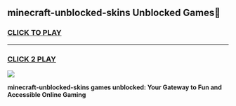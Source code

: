 
## minecraft-unblocked-skins Unblocked Games👋
<h3>
<a href="https://news.freeplayer.one?title=minecraft-unblocked-skins&ref=16F">CLICK TO PLAY</a></h3>
<hr>

<h3>
<a href="https://news.freeplayer.one?title=minecraft-unblocked-skins&ref=16F">CLICK 2 PLAY</a>
  
</h3>

<a href="https://news.freeplayer.one?title=minecraft-unblocked-skins&ref=16F/"><img src="https://clearcache.store/games.png"></a>


**minecraft-unblocked-skins games unblocked: Your Gateway to Fun and Accessible Online Gaming**
